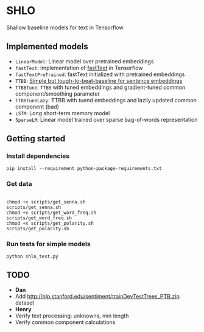 # SHLO

Shallow baseline models for text in Tensorflow

## Implemented models

* `LinearModel`: Linear model over pretrained embeddings
* `fastText`: Implementation of [fastText](https://github.com/facebookresearch/fastText) in Tensorflow
* `fastTextPreTrained`: fastText initialized with pretrained embeddings
* `TTBB`: [Simple but tough-to-beat-baseline for sentence embeddings](https://openreview.net/pdf?id=SyK00v5xx)
* `TTBBTune`: `TTBB` with tuned embeddings and gradient-tuned common component/smoothing parameter
* `TTBBTuneLazy`: TTBB with tuend embeddings and lazily updated common component (bad)
* `LSTM`: Long short-term memory model
* `SparseLM`: Linear model trained over sparse bag-of-words representation

## Getting started

### Install dependencies

```
pip install --requirement python-package-requirements.txt
```

### Get data

```

chmod +x scripts/get_senna.sh
scripts/get_senna.sh
chmod +x scripts/get_word_freq.sh
scripts/get_word_freq.sh
chmod +x scripts/get_polarity.sh
scripts/get_polarity.sh

```

### Run tests for simple models

```
python shlo_test.py
```

## TODO

* **Dan**
 * Add http://nlp.stanford.edu/sentiment/trainDevTestTrees_PTB.zip dataset
* **Henry**
 * Verify text processing: unknowns, min length
 * Verify common component calculations
